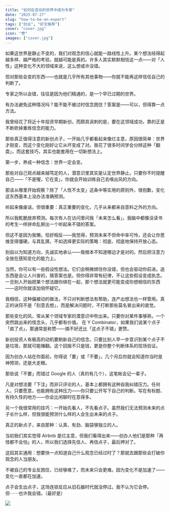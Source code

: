 ```yaml
---
title: "如何在变动的世界中成为专家"
date: "2025-07-27"
slug: "how-to-be-an-expert"
tags: ["创业", "好文推荐"]
cover: "cover.jpg"
icon: "😎"
images: ["cover.jpg"]
---
```

如果这世界是静止不变的，我们对观念的信心就能一路线性上升。某个想法经得起越多样、越严格的考验，就越可能是真的。许多人其实默默相信这一点——对「人性」这种变化不大的领域来说，这么想或许没错。



但对那些会变的东西——也就是几乎所有其他事物——你就不能再这样信任自己的判断了。



专家之所以会错，往往是因为他们精通的，是一个早已过期的世界。



有办法避免这种情况吗？能不能不被过时信念困住？答案是——可以，但得靠一点方法。



我曾经花了将近十年投资早期新创，而颇具讽刺的是，要在这领域成功，靠的正是不断砍掉重练信念的能力。



那些真正值得注意的新创点子，一开始几乎都看起来像烂主意，原因很简单：世界才刚变，而这个变化刚好让它从坏变成了对。我花了很多时间学会分辨这种「翻盘」，而这套技巧，其实也能套用在一切新想法上。



第一步，养成一种信念：世界一定会变。



那些对自己观点越来越笃定的人，潜意识里其实是认定世界静止。只要你不时提醒自己——「不是喔，它在变」，你就会开始训练自己去嗅出风的方向。



那该从哪里开始观察？除了「人性不太变」这条中等实用的原则外，很抱歉，变化这东西基本上没办法准确预测。



听起来像废话，但很重要：真正重要的变化，几乎从来都来自意料之外的方向。



所以我乾脆放弃预测。每次有人在访问里问我「未来怎么看」，我脑中都像没读书的考生一样拼命乱掰出一个听起来不错的答案。



但这不是因为我懒。恰好相反——我觉得，预测未来不但命中率可怜，还会让你思维变得僵硬。与其乱猜，不如选择更实际的策略：彻底、彻底地保持开放心态。



别自以为知道方向，先诚实地承认——我根本不知道哪边才是对的。然后把注意力全放在感知变化的能力上。



当然，你可以有一些假设性想法。它们会稍微绑住你没错，但也会驱动你前进。追东西是会让人兴奋的，猜答案也是。但你得非常有纪律，不让这些假设变成执念。
一旦别人开始把某个想法跟你绑在一起，那个想法就更可能变成你想相信的东西——这时你就该加倍怀疑它。



我相信，这种偏被动的做法，不只对判断想法有帮助，连产出想法也一样管用。真正的诀窍不是「刻意去想」，而是解决问题时，不打断那些莫名冒出来的直觉。



那些变化的风，常从某个领域专家的潜意识中吹出来。只要你对某件事够熟，一个突然跳出来的怪念头，几乎都有价值。
在 Y Combinator，如果我们说某个点子「疯了点」，那通常是称赞——搞不好还比「这点子不错」更赞。



新创投资人有极高的动机要刷新自己的信念。只要比别人早一步意识到某个点子不是垃圾，那就可能赚翻。这个回报不只是钱，更是你整个判断体系的现场验证。



因为创办人站在你面前，你得说「要」或「不要」，几个月后你就会知道你当时是神预测，还是大走眼。



那些说「不要」而错过 Google 的人（真的有几个），这笔帐会记一辈子。



凡是对想法要「下注」而非只评论的人，基本上都拥有这种自我纠错压力。任何人，只要愿意，也能拥有这种压力——你只要公开写下自己的判断。写在有标题、有持久性的地方——你会比闲聊时在意得多。



另一个我很常用的技巧：一开始先看人，不先看点子。虽然我们无法预测未来的点子长什么样，但我很能预测什么样的人会生出未来的点子。



真正的新点子，来自那种：认真、有劲、脑袋够独立的人。



当初我们其实觉得 Airbnb 是烂主意，但我们看得出来——创办人他们是那种「再怪都不会怕」的人，所以我们选择先信人、再信点子，最后押对了。



这招其实通用：想要快一点知道自己什么观念已经过时了？那就去跟那些会打破你观念的人当朋友。



不被自己的专业反困住，已经够难了，而未来只会更难。因为变化不是加速了——变化一直都在加速。



点子会生出点子，这场连锁反应从旧石器时代就没停过。我不认为它会停。
但⋯⋯也许我会错。（最好是）




![](https://prod-files-secure.s3.us-west-2.amazonaws.com/112d0858-5090-4d34-a606-b75eb8d65fd2/46476355-9cf3-4e99-9b7a-3531bc426380/1000202064.png?X-Amz-Algorithm=AWS4-HMAC-SHA256&X-Amz-Content-Sha256=UNSIGNED-PAYLOAD&X-Amz-Credential=ASIAZI2LB4663KPLZGIJ%2F20250915%2Fus-west-2%2Fs3%2Faws4_request&X-Amz-Date=20250915T130708Z&X-Amz-Expires=3600&X-Amz-Security-Token=IQoJb3JpZ2luX2VjEP3%2F%2F%2F%2F%2F%2F%2F%2F%2F%2FwEaCXVzLXdlc3QtMiJIMEYCIQCvmTQyQaLdUMB5spldeUB5OE1waKJnw0MBVRuo1gIexgIhAP2jM5BmKC1WoorkFK4gdwnqP6mQ%2BPreI1OziVXJWq0vKv8DCHYQABoMNjM3NDIzMTgzODA1Igx%2FVMW3akFKaVAyp%2BQq3APjZWpN%2FbnJWc0qlFa1J4%2FqOpj%2BdADregyPfwij1JV43H75iIY792lCEUZJhECB7e%2BcGBbVVdbWZbWFMAb6zT5zG4r%2BRoti6mR9GrQ3VIZmmOBomj2%2BwaQyGRYKTlS8RvPfYGG3tvie%2Fdo6b07F2DvAJgk0wp1qSDMgPqtVxvCR7K7esSt1UB4iSdjbuD80Sk7pIqAaqcombonG2NZ0SI5dpaKw1H30rT2Z7PnGv6MRv7YuzjvJjGJJjQbwuhp4vyY%2F12fJ5hMyzkHFYu57%2BXsDuUVKAFXag2RbYqiqrhUBPgLUHYiuv652RZivhErFPv9HR%2BONY6J3xk6x%2FceFY29D0qiAzDWlb11jdarjnLKrc0MwxzJdpKh45Y6rVhNmR6L38h%2Bp68%2B6RykRNNkD%2FS1Kr4vr4sODv%2BxjUTJ5EkcZNkYLxdXKXxJkdN16wIbukSZtQwUYCmVwkQ35JdHmJ5bC6buPK36CXeMlrtG74LmOysvYMgvdSI81s01qoFKww2NoiKSNo7dS5LZBa4wWoIfixiBfDrp1vl%2F%2FDECxw3DHbmaZMZNZ9q93rWBeDM3eOqCAx4xpyLm8QjhZuizu71XR4Bv0fBbjmXZPnLNfW3R5TB0mIP0tzi%2B9GrIvJzDqkqDGBjqkAQTWAzeO7It4fwX9mYMzHw91qkvWHbQy0dhofiRuGsJtIMZ%2Fp904ai9nJUIMzAIQGPvc%2FXHTFzaoPapm4RB2ZhvOcZ2GISVM2RsVBzO9CXd2ZrIDJVNgQGbCueXQqrNNrXRWCXn7RLOg%2BHtTrfZZ0I063xq2JYEfPv9kJqogoan3gO6gloltja7PKzU1Bxqe8Q%2FFGVEOEshYEBqNWSmiiR5aAOzx&X-Amz-Signature=c48a3148d931e35dea7948cae36ce4a3ca7937b472a0ef56a83f8d3696336046&X-Amz-SignedHeaders=host&x-amz-checksum-mode=ENABLED&x-id=GetObject)

